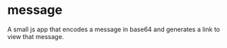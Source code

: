 # message
A small js app that encodes a message in base64 and generates a link to view that message.
